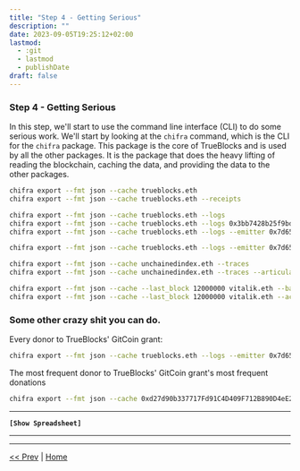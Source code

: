 ```yaml
---
title: "Step 4 - Getting Serious"
description: ""
date: 2023-09-05T19:25:12+02:00
lastmod:
  - :git
  - lastmod
  - publishDate
draft: false
---
```


### Step 4 - Getting Serious

In this step, we'll start to use the command line interface (CLI) to do some serious work. We'll start by looking at the `chifra` command, which is the CLI for the `chifra` package. This package is the core of TrueBlocks and is used by all the other packages. It is the package that does the heavy lifting of reading the blockchain, caching the data, and providing the data to the other packages.

```bash
chifra export --fmt json --cache trueblocks.eth
chifra export --fmt json --cache trueblocks.eth --receipts
```

```bash
chifra export --fmt json --cache trueblocks.eth --logs
chifra export --fmt json --cache trueblocks.eth --logs 0x3bb7428b25f9bdad9bd2faa4c6a7a9e5d5882657e96c1d24cc41c1d6c1910a98
chifra export --fmt json --cache trueblocks.eth --logs --emitter 0x7d655c57f71464b6f83811c55d84009cd9f5221c
```

```bash
chifra export --fmt json --cache trueblocks.eth --logs --emitter 0x7d655c57f71464b6f83811c55d84009cd9f5221c --articulate
```

```bash
chifra export --fmt json --cache unchainedindex.eth --traces
chifra export --fmt json --cache unchainedindex.eth --traces --articulate
```

```bash
chifra export --fmt json --cache --last_block 12000000 vitalik.eth --balances
chifra export --fmt json --cache --last_block 12000000 vitalik.eth --accounting --statements
```

### Some other crazy shit you can do.

Every donor to TrueBlocks' GitCoin grant:

```bash
chifra export --fmt json --cache trueblocks.eth --logs --emitter 0x7d655c57f71464b6f83811c55d84009cd9f5221c --articulate | jq ".data[].articulatedLog" | jq ".inputs.dest" | sort | uniq -c | sort -n
```

The most frequent donor to TrueBlocks' GitCoin grant's most frequent donations

```bash
chifra export --fmt json --cache 0xd27d90b337717Fd91C4D409F712B890D4eE2FdD6 --logs --emitter 0x7d655c57f71464b6f83811c55d84009cd9f5221c --articulate | jq ".data[].articulatedLog" | jq ".inputs.dest" | sort | uniq -c | sort -n
```

---
**`[Show Spreadsheet]`**

---


---
[<< Prev](/tutorials/step3) | [Home](/tutorials/)
